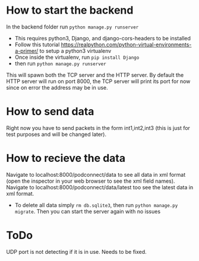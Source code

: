 # How to start the backend
In the backend folder run `python manage.py runserver`
* This requires python3, Django, and django-cors-headers to be installed
* Follow this tutorial https://realpython.com/python-virtual-environments-a-primer/ to setup a python3 virtualenv
* Once inside the virtualenv, run `pip install Django`
* then run `python manage.py runserver`

This will spawn both the TCP server and the HTTP server.
By default the HTTP server will run on port 8000, the TCP server will print its port for now since on error the address may be in use.


# How to send data
Right now you have to send packets in the form int1,int2,int3 (this is just for test purposes and will be changed later).

# How to recieve the data
Navigate to localhost:8000/podconnect/data to see all data in xml format (open the inspector in your web browser to see the xml field names).
Navigate to localhost:8000/podconnect/data/latest too see the latest data in xml format.
* To delete all data simply `rm db.sqlite3`, then run `python manage.py migrate`. Then you can start the server again with no issues

# ToDo
UDP port is not detecting if it is in use. Needs to be fixed.
